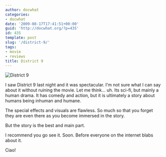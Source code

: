 ```yaml
---
author: docwhat
categories:
- docwhat
date: '2009-08-17T17:41:51+00:00'
guid: 'http://docwhat.org/?p=435'
id: 435
template: post
slug: '/district-9/'
tags:
- movie
- reviews
title: District 9
---
```


![District
9](https://upload.wikimedia.org/wikipedia/en/d/d7/District_nine_ver2.jpg)

I saw District 9 last night and it was spectacular. I'm not sure what I
can say about it without ruining the movie. Let me think... uh. Its
sci-fi, but mainly a human drama. It has comedy and action, but it is
ultimately a story about humans being inhuman and humane.

The special effects and visuals are flawless. So much so that you forget
they are even there as you become immersed in the story.

But the story is the best and main part.

I recommend you go see it. Soon. Before everyone on the internet blabs
about it.

Ciao!
